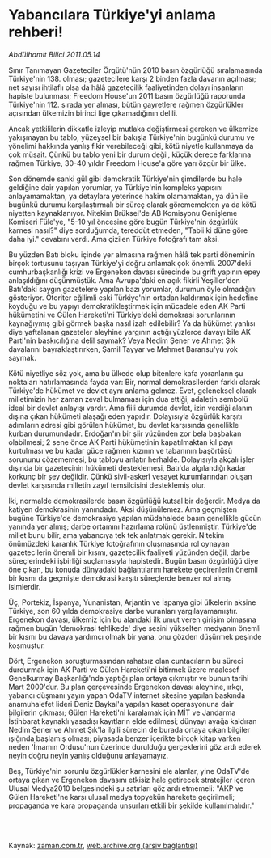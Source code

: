 # Yabancılara Türkiye'yi anlama rehberi!

*Abdülhamit Bilici 2011.05.14*

<td class="columnist-detail">
<p>Sınır Tanımayan Gazeteciler Örgütü'nün 2010 basın özgürlüğü sıralamasında Türkiye'nin 138. olması; gazetecilere karşı 2 binden fazla davanın açılması; net sayısı ihtilaflı olsa da hâlâ gazetecilik faaliyetinden dolayı insanların hapiste bulunması; Freedom House'un 2011 basın özgürlüğü raporunda Türkiye'nin 112. sırada yer alması, bütün gayretlere rağmen özgürlükler açısından ülkemizin birinci lige çıkamadığının delili.</p>
<p>
<div id="haberMetinDiv">
<p>Ancak yetkililerin dikkatle izleyip mutlaka değiştirmesi gereken ve ülkemize yakışmayan bu tablo, yüzeysel bir bakışla Türkiye'nin bugünkü durumu ve yönelimi hakkında yanlış fikir verebileceği gibi, kötü niyetle kullanmaya da çok müsait. Çünkü bu tablo yeni bir durum değil, küçük derece farklarına rağmen Türkiye, 30-40 yıldır Freedom House'a göre yarı özgür bir ülke.
<p>Son dönemde sanki gül gibi demokratik Türkiye'nin şimdilerde bu hale geldiğine dair yapılan yorumlar, ya Türkiye'nin kompleks yapısını anlayamamaktan, ya detaylara yeterince hakim olamamaktan, ya dün ile bugünkü durumu karşılaştırmalı bir süreç olarak görememekten ya da kötü niyetten kaynaklanıyor. Nitekim Brüksel'de AB Komisyonu Genişleme Komiseri Füle'ye, "5-10 yıl öncesine göre bugün Türkiye'nin özgürlük karnesi nasıl?" diye sorduğumda, tereddüt etmeden, "Tabii ki düne göre daha iyi." cevabını verdi. Ama çizilen Türkiye fotoğrafı tam aksi. 
<p>Bu yüzden Batı bloku içinde yer almasına rağmen hâlâ tek parti döneminin birçok tortusunu taşıyan Türkiye'yi doğru anlamak çok önemli. 2007'deki cumhurbaşkanlığı krizi ve Ergenekon davası sürecinde bu grift yapının epey anlaşıldığını düşünmüştük. Ama Avrupa'daki en açık fikirli Yeşiller'den Batı'daki saygın gazetelere yapılan bazı yorumlar, durumun öyle olmadığını gösteriyor. Otoriter eğilimli eski Türkiye'nin ortadan kaldırmak için hedefine koyduğu ve bu yapıyı demokratikleştirmek için mücadele eden AK Parti hükümetini ve Gülen Hareketi'ni Türkiye'deki demokrasi sorunlarının kaynağıymış gibi görmek başka nasıl izah edilebilir? Ya da hükümet yanlısı diye yaftalanan gazeteler aleyhine yargının açtığı yüzlerce davayı bile AK Parti'nin baskıcılığına delil saymak? Veya Nedim Şener ve Ahmet Şık davalarını bayraklaştırırken, Şamil Tayyar ve Mehmet Baransu'yu yok saymak.
<p>Kötü niyetliye söz yok, ama bu ülkede olup bitenlere kafa yoranların şu noktaları hatırlamasında fayda var: Bir, normal demokrasilerden farklı olarak Türkiye'de hükümet ve devlet aynı anlama gelmez. Evet, geleneksel olarak milletimizin her zaman zeval bulmaması için dua ettiği, adaletin sembolü ideal bir devlet anlayışı vardır. Ama fiili durumda devlet, izin verdiği alanın dışına çıkan hükümeti alaşağı eden yapıdır. Dolayısıyla özgürlük karşıtı adımların adresi gibi görülen hükümet, bu devlet karşısında genellikle kurban durumundadır. Erdoğan'ın bir şiir yüzünden zor bela başbakan olabilmesi; 2 sene önce AK Parti hükümetinin kapatılmaktan kıl payı kurtulması ve bu kadar güce rağmen kızının ve tabanının başörtüsü sorununu çözememesi, bu tabloyu anlatır herhalde. Dolayısıyla akçalı işler dışında bir gazetecinin hükümeti desteklemesi, Batı'da algılandığı kadar korkunç bir şey değildir. Çünkü sivil-askerî vesayet kurumlarından oluşan devlet karşısında milletin zayıf temsilcisini desteklemiş olur. 
<p>İki, normalde demokrasilerde basın özgürlüğü kutsal bir değerdir. Medya da katiyen demokrasinin yanındadır. Aksi düşünülemez. Ama geçmişten bugüne Türkiye'de demokrasiye yapılan müdahalede basın genellikle gücün yanında yer almış; darbe ortamını hazırlama rolünü üstlenmiştir. Türkiye'de millet bunu bilir, ama yabancıya tek tek anlatmak gerekir. Nitekim önümüzdeki karanlık Türkiye fotoğrafının oluşmasında rol oynayan gazetecilerin önemli bir kısmı, gazetecilik faaliyeti yüzünden değil, darbe süreçlerindeki işbirliği suçlamasıyla hapistedir. Bugün basın özgürlüğü diye öne çıkan, bu konuda dünyadaki bağlantılarını harekete geçirenlerin önemli bir kısmı da geçmişte demokrasi karşıtı süreçlerde benzer rol almış isimlerdir.
<p>Üç, Portekiz, İspanya, Yunanistan, Arjantin ve İspanya gibi ülkelerin aksine Türkiye, son 60 yılda demokrasiye darbe vuranları yargılayamamıştır. Ergenekon davası, ülkemiz için bu alandaki ilk umut veren girişim olmasına rağmen bugün 'demokrasi tehlikede' diye sesini yükselten medyanın önemli bir kısmı bu davaya yardımcı olmak bir yana, onu gözden düşürmek peşinde koşmuştur.
<p>Dört, Ergenekon soruşturmasından rahatsız olan cuntacıların bu süreci durdurmak için AK Parti ve Gülen Hareketi'ni bitirmek üzere maalesef Genelkurmay Başkanlığı'nda yaptığı plan ortaya çıkmıştır ve bunun tarihi Mart 2009'dur. Bu plan çerçevesinde Ergenekon davası aleyhine, ırkçı, yabancı düşmanı yayın yapan OdaTV internet sitesine yapılan baskında anamuhalefet lideri Deniz Baykal'a yapılan kaset operasyonuna dair bilgilerin çıkması; Gülen Hareketi'ni karalamak için MİT ve Jandarma İstihbarat kaynaklı yasadışı kayıtların elde edilmesi; dünyayı ayağa kaldıran Nedim Şener ve Ahmet Şık'la ilgili sürecin de burada ortaya çıkan bilgiler ışığında başlamış olması; piyasada benzer içerikte birçok kitap varken neden 'İmamın Ordusu'nun üzerinde durulduğu gerçeklerini göz ardı ederek neyin doğru neyin yanlış olduğunu anlayamayız.
<p>Beş, Türkiye'nin sorunlu özgürlükler karnesini ele alanlar, yine OdaTV'de ortaya çıkan ve Ergenekon davasını etkisiz hale getirecek stratejiler içeren Ulusal Medya2010 belgesindeki şu satırları göz ardı etmemeli: "AKP ve Gülen Hareketi'ne karşı ulusal medya topyekün harekete geçirilmeli; propaganda ve kara propaganda unsurları etkili bir şekilde kullanılmalıdır." </p></p></p></p></p></p></p></p></div>
</p>


<p><br>
		 </br></p></td>

Kaynak: [zaman.com.tr](http://zaman.com.tr/yazar.do?yazino=1134085), [web.archive.org (arşiv bağlantısı)](http://web.archive.org/web/20110917035208/http://zaman.com.tr:80/yazar.do?yazino=1134085)
